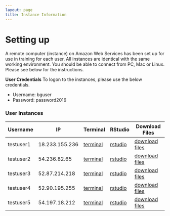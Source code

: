 ```yaml
---
layout: page
title: Instance Information
---
```


# Setting up

A remote computer (instance) on Amazon Web Services has been set up for use in training for each user. All instances are identical with the same working environment. You should be able to connect from PC, Mac or Linux. Please see below for the instructions.

**User Credentials**
To logon to the instances, please use the below credentials. 

- Username: bguser
- Password: password2016

### User Instances

Username   |  IP              |  Terminal                                                                       |  RStudio                                                           |  Download Files
-----------|------------------|---------------------------------------------------------------------------------|--------------------------------------------------------------------|--------------------------------------------------------------------
testuser1  |  18.233.155.236  |  <a href='http://18.233.155.236:8888/terminals/1' target='_blank'>terminal</a>  |  <a href='http://18.233.155.236:8787' target='_blank'>rstudio</a>  |  <a href='http://18.233.155.236' target='_blank'>download files</a>
testuser2  |  54.236.82.65    |  <a href='http://54.236.82.65:8888/terminals/1' target='_blank'>terminal</a>    |  <a href='http://54.236.82.65:8787' target='_blank'>rstudio</a>    |  <a href='http://54.236.82.65' target='_blank'>download files</a>
testuser3  |  52.87.214.218   |  <a href='http://52.87.214.218:8888/terminals/1' target='_blank'>terminal</a>   |  <a href='http://52.87.214.218:8787' target='_blank'>rstudio</a>   |  <a href='http://52.87.214.218' target='_blank'>download files</a>
testuser4  |  52.90.195.255   |  <a href='http://52.90.195.255:8888/terminals/1' target='_blank'>terminal</a>   |  <a href='http://52.90.195.255:8787' target='_blank'>rstudio</a>   |  <a href='http://52.90.195.255' target='_blank'>download files</a>
testuser5  |  54.197.18.212   |  <a href='http://54.197.18.212:8888/terminals/1' target='_blank'>terminal</a>   |  <a href='http://54.197.18.212:8787' target='_blank'>rstudio</a>   |  <a href='http://54.197.18.212' target='_blank'>download files</a>

